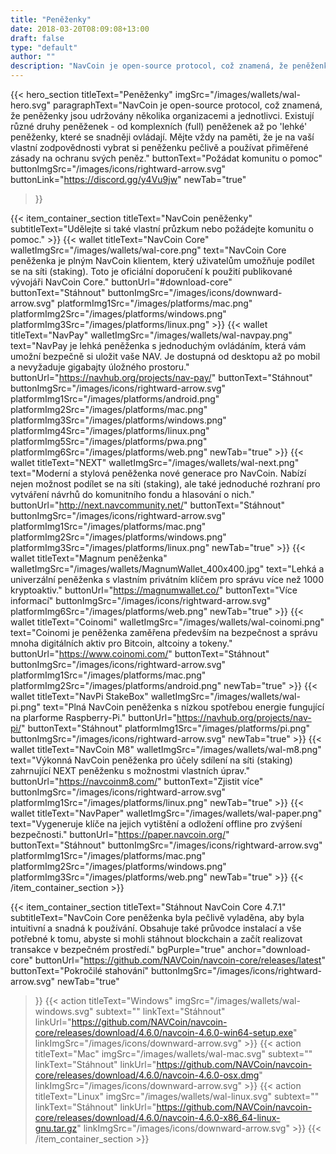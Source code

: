 ```yaml
---
title: "Peněženky"
date: 2018-03-20T08:09:08+13:00
draft: false
type: "default"
author: ""
description: "NavCoin je open-source protocol, což znamená, že peněženky jsou udržovány několika organizacemi a jednotlivci."
---
```


<script src="https://ajax.googleapis.com/ajax/libs/jquery/3.3.1/jquery.min.js"></script>
{{< hero_section
titleText="Peněženky"
imgSrc="/images/wallets/wal-hero.svg"
paragraphText="NavCoin je open-source protocol, což znamená, že peněženky jsou udržovány několika organizacemi a jednotlivci. Existují různé druhy peněženek - od komplexních (full) peněženek až po 'lehké' peněženky, které se snadněji ovládají. Mějte vždy na paměti, že je na vaší vlastní zodpovědnosti vybrat si peněženku pečlivě a používat přiměřené zásady na ochranu svých peněz."
buttonText="Požádat komunitu o pomoc"
buttonImgSrc="/images/icons/rightward-arrow.svg"
buttonLink="https://discord.gg/y4Vu9jw"
newTab="true"

>}}

{{< item_container_section
    titleText="NavCoin peněženky"
    subtitleText="Udělejte si také vlastní průzkum nebo požádejte komunitu o pomoc."
    >}}
    {{< wallet
        titleText="NavCoin Core"
        walletImgSrc="/images/wallets/wal-core.png"
        text="NavCoin Core peněženka je plným NavCoin klientem, který uživatelům umožňuje podílet se na síti (staking). Toto je oficiální doporučení k použití publikované vývojáři NavCoin Core."
        buttonUrl="#download-core"
        buttonText="Stáhnout"
        buttonImgSrc="/images/icons/downward-arrow.svg"
        platformImg1Src="/images/platforms/mac.png"
        platformImg2Src="/images/platforms/windows.png"
        platformImg3Src="/images/platforms/linux.png"
    >}}
    {{< wallet
        titleText="NavPay"
        walletImgSrc="/images/wallets/wal-navpay.png"
        text="NavPay je lehká peněženka s jednoduchým ovládáním, která vám umožní bezpečně si uložit vaše NAV. Je dostupná od desktopu až po mobil a nevyžaduje gigabajty úložného prostoru."
        buttonUrl="https://navhub.org/projects/nav-pay/"
        buttonText="Stáhnout"
        buttonImgSrc="/images/icons/rightward-arrow.svg"
        platformImg1Src="/images/platforms/android.png"
        platformImg2Src="/images/platforms/mac.png"
        platformImg3Src="/images/platforms/windows.png"
        platformImg4Src="/images/platforms/linux.png"
        platformImg5Src="/images/platforms/pwa.png"
        platformImg6Src="/images/platforms/web.png"
        newTab="true"
    >}}
    {{< wallet
        titleText="NEXT"
        walletImgSrc="/images/wallets/wal-next.png"
        text="Moderní a stylová peněženka nové generace pro NavCoin. Nabízí nejen možnost podílet se na síti (staking), ale také jednoduché rozhraní pro vytváření návrhů do komunitního fondu a hlasování o nich."
        buttonUrl="http://next.navcommunity.net/"
        buttonText="Stáhnout"
        buttonImgSrc="/images/icons/rightward-arrow.svg"
        platformImg1Src="/images/platforms/mac.png"
        platformImg2Src="/images/platforms/windows.png"
        platformImg3Src="/images/platforms/linux.png"
        newTab="true"
    >}}
    {{< wallet
        titleText="Magnum peněženka"
        walletImgSrc="/images/wallets/MagnumWallet_400x400.jpg"
        text="Lehká a univerzální peněženka s vlastním privátním klíčem pro správu více než 1000 kryptoaktiv."
        buttonUrl="https://magnumwallet.co/"
        buttonText="Více informací"
        buttonImgSrc="/images/icons/rightward-arrow.svg"
        platformImg6Src="/images/platforms/web.png"
        newTab="true"
    >}}
    {{< wallet
        titleText="Coinomi"
        walletImgSrc="/images/wallets/wal-coinomi.png"
        text="Coinomi je peněženka zaměřena především na bezpečnost a správu mnoha digitálních aktiv pro Bitcoin, altcoiny a tokeny."
        buttonUrl="https://www.coinomi.com/"
        buttonText="Stáhnout"
        buttonImgSrc="/images/icons/rightward-arrow.svg"
        platformImg1Src="/images/platforms/mac.png"
        platformImg2Src="/images/platforms/android.png"
        newTab="true"
    >}}
    {{< wallet
        titleText="NavPi StakeBox"
        walletImgSrc="/images/wallets/wal-pi.png"
        text="Plná NavCoin peněženka s nízkou spotřebou energie fungující na plarforme Raspberry-Pi."
        buttonUrl="https://navhub.org/projects/nav-pi/"
        buttonText="Stáhnout"
        platformImg1Src="/images/platforms/pi.png"
        buttonImgSrc="/images/icons/rightward-arrow.svg"
        newTab="true"
    >}}
    {{< wallet
        titleText="NavCoin M8"
        walletImgSrc="/images/wallets/wal-m8.png"
        text="Výkonná NavCoin peněženka pro účely sdílení na síti (staking) zahrnující NEXT peněženku s možnostmi vlastních úprav."
        buttonUrl="https://navcoinm8.com/"
        buttonText="Zjistit více"
        buttonImgSrc="/images/icons/rightward-arrow.svg"
        platformImg1Src="/images/platforms/linux.png"
        newTab="true"
    >}}
    {{< wallet
        titleText="NavPaper"
        walletImgSrc="/images/wallets/wal-paper.png"
        text="Vygeneruje klíče na jejich vytištění a odložení offline pro zvýšení bezpečnosti."
        buttonUrl="https://paper.navcoin.org/"
        buttonText="Stáhnout"
        buttonImgSrc="/images/icons/rightward-arrow.svg"
        platformImg1Src="/images/platforms/mac.png"
        platformImg2Src="/images/platforms/windows.png"
        platformImg3Src="/images/platforms/web.png"
        newTab="true"
    >}}
{{< /item_container_section >}}

{{< item_container_section
    titleText="Stáhnout NavCoin Core 4.7.1"
    subtitleText="NavCoin Core peněženka byla pečlivě vyladěna, aby byla intuitivní a snadná k používání. Obsahuje také průvodce instalací a vše potřebné k tomu, abyste si mohli stáhnout blockchain a začít realizovat transakce v bezpečném prostředí."
    bgPurple="true"
    anchor="download-core"
    buttonUrl="https://github.com/NAVCoin/navcoin-core/releases/latest"
    buttonText="Pokročilé stahování"
    buttonImgSrc="/images/icons/rightward-arrow.svg"
    newTab="true"

>}}
    {{< action
        titleText="Windows"
        imgSrc="/images/wallets/wal-windows.svg"
        subtext=""
        linkText="Stáhnout"
        linkUrl="https://github.com/NAVCoin/navcoin-core/releases/download/4.6.0/navcoin-4.6.0-win64-setup.exe"
        linkImgSrc="/images/icons/downward-arrow.svg"
    >}}
    {{< action
        titleText="Mac"
        imgSrc="/images/wallets/wal-mac.svg"
        subtext=""
        linkText="Stáhnout"
        linkUrl="https://github.com/NAVCoin/navcoin-core/releases/download/4.6.0/navcoin-4.6.0-osx.dmg"
        linkImgSrc="/images/icons/downward-arrow.svg"
    >}}
    {{< action                 
        titleText="Linux"
        imgSrc="/images/wallets/wal-linux.svg"
        subtext=""
        linkText="Stáhnout"
        linkUrl="https://github.com/NAVCoin/navcoin-core/releases/download/4.6.0/navcoin-4.6.0-x86_64-linux-gnu.tar.gz"
        linkImgSrc="/images/icons/downward-arrow.svg"
    >}}
{{< /item_container_section >}}


<script>
$("a[href^='#']").click(function(e) {
	e.preventDefault();

	var position = $($(this).attr("href")).offset().top;
	
	$("body, html").animate({
		scrollTop: position
	} /* speed */ );
});
</script>
